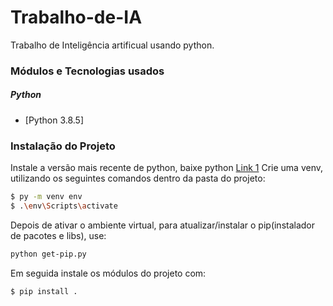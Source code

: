 # Trabalho-de-IA
Trabalho de Inteligência artificual usando python.

### Módulos e Tecnologias usados
##### Python
* [Python 3.8.5]


### Instalação do Projeto
Instale a versão mais recente de python, baixe python [Link 1](https://www.python.org/downloads/)
Crie uma venv, utilizando os seguintes comandos dentro da pasta do projeto:

```sh
$ py -m venv env
$ .\env\Scripts\activate
```

Depois de ativar o ambiente virtual, para atualizar/instalar o pip(instalador de pacotes e libs), use:

```sh
python get-pip.py 
```

Em seguida instale os módulos do projeto com:

```sh
$ pip install .
```
